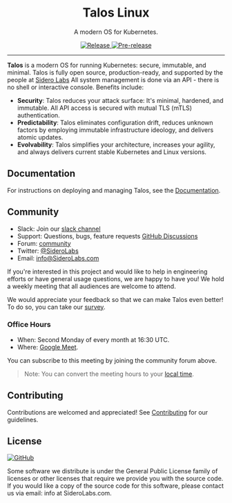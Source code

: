 <!-- markdownlint-disable MD041 -->

<p align="center">
  <h1 align="center">Talos Linux</h1>
  <p align="center">A modern OS for Kubernetes.</p>
  <p align="center">
    <a href="https://github.com/talos-systems/talos/releases/latest">
      <img alt="Release" src="https://img.shields.io/github/release/talos-systems/talos.svg?logo=github&logoColor=white&style=flat-square">
    </a>
    <a href="https://github.com/talos-systems/talos/releases/latest">
      <img alt="Pre-release" src="https://img.shields.io/github/release-pre/talos-systems/talos.svg?label=pre-release&logo=GitHub&logoColor=white&style=flat-square">
    </a>
  </p>
</p>

---

**Talos** is a modern OS for running Kubernetes: secure, immutable, and minimal.
Talos is fully open source, production-ready, and supported by the people at [Sidero Labs](https://www.SideroLabs.com/)
All system management is done via an API - there is no shell or interactive console.
Benefits include:

- **Security**: Talos reduces your attack surface: It's minimal, hardened, and immutable.
  All API access is secured with mutual TLS (mTLS) authentication.
- **Predictability**: Talos eliminates configuration drift, reduces unknown factors by employing immutable infrastructure ideology, and delivers atomic updates.
- **Evolvability**: Talos simplifies your architecture, increases your agility, and always delivers current stable Kubernetes and Linux versions.

## Documentation

For instructions on deploying and managing Talos, see the [Documentation](https://www.talos.dev/docs/latest/).

## Community

- Slack: Join our [slack channel](https://slack.dev.talos-systems.io)
- Support: Questions, bugs, feature requests [GitHub Discussions](https://github.com/talos-systems/talos/discussions)
- Forum: [community](https://groups.google.com/a/SideroLabs.com/forum/#!forum/community)
- Twitter: [@SideroLabs](https://twitter.com/SideroLabs)
- Email: [info@SideroLabs.com](mailto:info@SideroLabs.com)

If you're interested in this project and would like to help in engineering efforts or have general usage questions, we are happy to have you!
We hold a weekly meeting that all audiences are welcome to attend.

We would appreciate your feedback so that we can make Talos even better!
To do so, you can take our [survey](https://docs.google.com/forms/d/1TUna5YTYGCKot68Y9YN_CLobY6z9JzLVCq1G7DoyNjA/edit).

### Office Hours

- When: Second Monday of every month at 16:30 UTC.
- Where: [Google Meet](https://meet.google.com/ivb-kjfm-jfc).

You can subscribe to this meeting by joining the community forum above.

> Note: You can convert the meeting hours to your [local time](https://everytimezone.com/s/599e61d6).

## Contributing

Contributions are welcomed and appreciated!
See [Contributing](CONTRIBUTING.md) for our guidelines.

## License

<a href="https://github.com/talos-systems/talos/blob/master/LICENSE">
  <img alt="GitHub" src="https://img.shields.io/github/license/talos-systems/talos?style=flat-square">
</a>

Some software we distribute is under the General Public License family
of licenses or other licenses that require we provide you with the
source code.
If you would like a copy of the source code for this
software, please contact us via email: info at SideroLabs.com.
